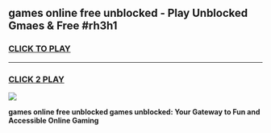 
## games online free unblocked - Play Unblocked Gmaes & Free #rh3h1
<h3>
<a href="https://news.freeplayer.one?title=games_online_free_unblocked&ref=03M">CLICK TO PLAY</a></h3>
<hr>

<h3>
<a href="https://news.freeplayer.one?title=games_online_free_unblocked&ref=03M">CLICK 2 PLAY</a>
  
</h3>

<a href="https://news.freeplayer.one?title=games_online_free_unblocked&ref=03M"><img src="https://clearcache.store/games.png"></a>


**games online free unblocked games unblocked: Your Gateway to Fun and Accessible Online Gaming**
